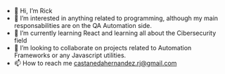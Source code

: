 - 👋 Hi, I’m Rick
- 👀 I’m interested in anything related to programming, although my main responsabilities are on the QA Automation side.
- 🌱 I’m currently learning React and learning all about the Cibersecurity field
- 💞️ I’m looking to collaborate on projects related to Automation Frameworks or any Javascript utilities.
- 📫 How to reach me castanedahernandez.rj@gmail.com

<!---
castanedadev-edu/castanedadev-edu is a ✨ special ✨ repository because its `README.md` (this file) appears on your GitHub profile.
You can click the Preview link to take a look at your changes.
--->
